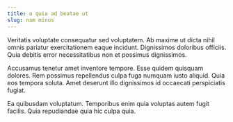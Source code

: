 ```yaml
---
title: a quia ad beatae ut
slug: nam minus
---
```


Veritatis voluptate consequatur sed voluptatem. Ab maxime ut dicta nihil omnis pariatur exercitationem eaque incidunt. Dignissimos doloribus officiis. Quia debitis error necessitatibus non et possimus dignissimos.

Accusamus tenetur amet inventore tempore. Esse quidem quisquam dolores. Rem possimus repellendus culpa fuga numquam iusto aliquid. Quia eos tempora soluta. Amet deserunt illo dignissimos id occaecati perspiciatis fugiat.

Ea quibusdam voluptatum. Temporibus enim quia voluptas autem fugit facilis. Quia repudiandae quia hic culpa quia.
